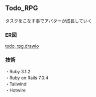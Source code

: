 
## Todo_RPG
タスクをこなす事でアバターが成長していく
### ER図
<a href="https://drive.google.com/file/d/1ePwDbCmthBTZj-Faw4wW33rIvdZYMzDP/view?usp=sharing">
todo_rpg.drawio
</a>

### 技術
・Ruby 3.1.2  
・Ruby on Rails 7.0.4  
・Tailwind  
・Hotwire  
